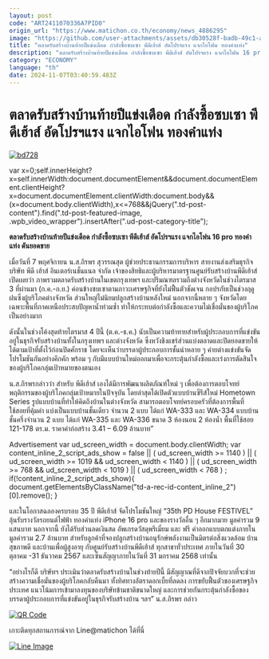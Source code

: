 ```yaml
---
layout: post
code: "ART2411070336A7PID0"
origin_url: "https://www.matichon.co.th/economy/news_4886295"
image: "https://github.com/user-attachments/assets/db30528f-badb-49c1-a345-de0f609d7d27"
title: "ตลาดรับสร้างบ้านท้ายปีแข่งเดือด กำลังซื้อซบเซา พีดีเฮ้าส์ อัดโปรฯแรง แจกไอโฟน ทองคำแท่ง"
description: "ตลาดรับสร้างบ้านท้ายปีแข่งเดือด กำลังซื้อซบเซา พีดีเฮ้าส์ อัดโปรฯแรง แจกไอโฟน 16 pro ทองคำแท่ง ดันยอดขาย"
category: "ECONOMY"
language: "th"
date: 2024-11-07T03:40:59.483Z
---
```


# ตลาดรับสร้างบ้านท้ายปีแข่งเดือด กำลังซื้อซบเซา พีดีเฮ้าส์ อัดโปรฯแรง แจกไอโฟน ทองคำแท่ง

[![](https://www.matichon.co.th/wp-content/uploads/2024/11/bd728.jpg "bd728")](https://www.matichon.co.th/wp-content/uploads/2024/11/bd728.jpg)

var x=0;self.innerHeight?x=self.innerWidth:document.documentElement&&document.documentElement.clientHeight?x=document.documentElement.clientWidth:document.body&&(x=document.body.clientWidth),x<=768&&jQuery(".td-post-content").find(".td-post-featured-image, .wpb\_video\_wrapper").insertAfter(".ud-post-category-title");

**ตลาดรับสร้างบ้านท้ายปีแข่งเดือด กำลังซื้อซบเซา พีดีเฮ้าส์ อัดโปรฯแรง แจกไอโฟน 16 pro ทองคำแท่ง ดันยอดขาย**

เมื่อวันที่ 7 พฤศจิกายน น.ส.ถิรพร สุวรรณสุต ผู้ช่วยประธานกรรมการบริหาร สายงานส่งเสริมธุรกิจ บริษัท พีดี เฮ้าส์ อินเตอร์เนชั่นแนล จำกัด เจ้าของสิทธิและผู้บริหารมาตรฐานศูนย์รับสร้างบ้านพีดีเฮ้าส์ เปิดเผยว่า ภาพรวมตลาดรับสร้างบ้านในเขตกรุงเทพฯ และปริมณฑลรวมถึงต่างจังหวัดในช่วงไตรมาส 3 ที่ผ่านมา (ก.ค.-ก.ย.) ค่อนข้างซบเซาตามภาวะเศรษฐกิจที่ยังไม่ฟื้นตัวชัดเจน กอปรกับเป็นช่วงฤดูฝนซึ่งผู้บริโภคต่างจังหวัด ส่วนใหญ่ไม่นิยมปลูกสร้างบ้านหลังใหม่ นอกจากนี้หลาย ๆ จังหวัดโดยเฉพาะพื้นที่ภาคเหนือประสบปัญหาน้ำท่วมซ้ำ ทำให้กระทบต่อกำลังซื้อและความไม่เชื่อมั่นของผู้บริโภคเป็นอย่างมาก

ดังนั้นในช่วงโค้งสุดท้ายไตรมาส 4 ปีนี้ (ต.ค.-ธ.ค.) นับเป็นความท้าทายสำหรับผู้ประกอบการที่แข่งขันอยู่ในธุรกิจรับสร้างบ้านทั้งในกรุงเทพฯ และต่างจังหวัด ซึ่งหวังชิงแชร์ส่วนแบ่งตลาดและปิดยอดขายให้ได้ตามเป้าที่ตั้งไว้ก่อนปิดศักราช โดยจะเห็นว่าบรรดาผู้ประกอบการชั้นนำหลาย ๆ ค่ายต่างแข่งขันจัดโปรโมชันกันอย่างคึกคัก พร้อม ๆ กับมีแบบบ้านใหม่ออกมาเพื่อจะกระตุ้นกำลังซื้อและเร่งการตัดสินใจของผู้บริโภคกลุ่มเป้าหมายของตนเอง

น.ส.ถิรพรกล่าวว่า สำหรับ พีดีเฮ้าส์ เองได้มีการพัฒนาผลิตภัณฑ์ใหม่ ๆ เพื่อต้องการตอบโจทย์พฤติกรรมของผู้บริโภคกลุ่มเป้าหมายในปัจจุบัน โดยล่าสุดได้เปิดตัวแบบบ้านซีรีส์ใหม่ Hometown Series รูปแบบบ้านที่ทำให้คิดถึงบ้านในต่างจังหวัด สามารถตอบโจทย์ครอบครัวที่ต้องการพื้นที่ใช้สอยที่คุ้มค่า แบ่งเป็นแบบบ้านชั้นเดียว จำนวน 2 แบบ ได้แก่ WA-333 และ WA-334 แบบบ้านชั้นครึ่งจำนวน 2 แบบ ได้แก่ WA-335 และ WA-336 ขนาด 3 ห้องนอน 2 ห้องน้ำ พื้นที่ใช้สอย 121-178 ตร.ม. ราคาค่าก่อสร้าง 3.41 – 6.09 ล้านบาท”

Advertisement var ud\_screen\_width = document.body.clientWidth; var content\_inline\_2\_script\_ads\_show = false || ( ud\_screen\_width >= 1140 ) || ( ud\_screen\_width >= 1019 && ud\_screen\_width < 1140 ) || ( ud\_screen\_width >= 768 && ud\_screen\_width < 1019 ) || ( ud\_screen\_width < 768 ) ; if(!content\_inline\_2\_script\_ads\_show){ document.getElementsByClassName("td-a-rec-id-content\_inline\_2")\[0\].remove(); }

และในโอกาสฉลองครบรอบ 35 ปี พีดีเฮ้าส์ จัดโปรโมชันใหญ่ “35th PD House FESTIVEL” ลุ้นรับรางวัลรถยนต์ไฟฟ้า ทองคำแท่ง iPhone 16 pro และของรางวัลอื่น ๆ อีกมากมาย มูลค่ารวม 9 แสนบาท นอกจากนี้ ยังได้รับส่วนลดเงินสด อัพเกรดวัสดุพรีเมี่ยม และ ฟรี ค่าออกแบบตกแต่งภายใน มูลค่ารวม 2.7 ล้านบาท สำหรับลูกค้าที่จองปลูกสร้างบ้านอนุรักษ์พลังงานเป็นมิตรต่อสิ่งแวดล้อม บ้านสุขภาพดี และบ้านเพื่อผู้สูงอายุ กับศูนย์รับสร้างบ้านพีดีเฮ้าส์ ทุกสาขาทั่วประเทศ ภายในวันที่ 30 ตุลาคม -31 ธันวาคม 2567 และเซ็นสัญญาภายในวันที่ 31 มกราคม 2568 เท่านั้น

“อย่างไรก็ดี บริษัทฯ ประเมินว่าตลาดรับสร้างบ้านในช่วงท้ายปีนี้ มีสัญญาณที่ดีจากปัจจัยบวกที่จะช่วยสร้างความเชื่อมั่นของผู้บริโภคกลับคืนมา ทั้งทิศทางอัตราดอกเบี้ยที่ลดลง การขยับฟื้นตัวของเศรษฐกิจประเทศ แนวโน้มการเข้ามาลงทุนของบริษัทข้ามชาติขนาดใหญ่ และการช่วยกันกระตุ้นกำลังซื้อของบรรดาผู้ประกอบการที่แข่งขันอยู่ในธุรกิจรับสร้างบ้าน ฯลฯ” น.ส.ถิรพร กล่าว

[![QR Code](https://www.matichon.co.th/wp-content/uploads/2023/07/wob1371z.jpg)](https://lin.ee/ht0nDxX)

เกาะติดทุกสถานการณ์จาก Line@matichon ได้ที่นี่

[![Line Image](https://www.matichon.co.th/wp-content/uploads/2023/07/th.png)](https://lin.ee/ht0nDxX)